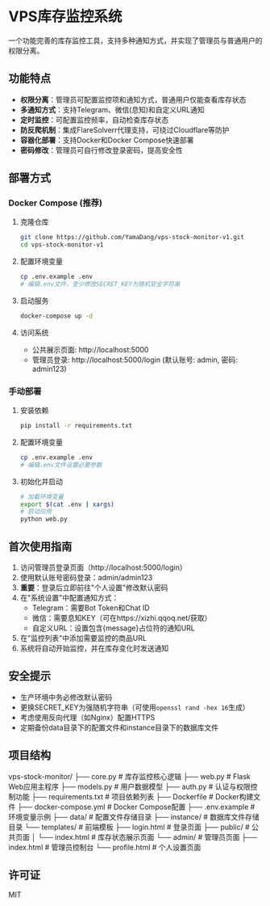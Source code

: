 # VPS库存监控系统

一个功能完善的库存监控工具，支持多种通知方式，并实现了管理员与普通用户的权限分离。

## 功能特点

- **权限分离**：管理员可配置监控项和通知方式，普通用户仅能查看库存状态
- **多通知方式**：支持Telegram、微信(息知)和自定义URL通知
- **定时监控**：可配置监控频率，自动检查库存状态
- **防反爬机制**：集成FlareSolverr代理支持，可绕过Cloudflare等防护
- **容器化部署**：支持Docker和Docker Compose快速部署
- **密码修改**：管理员可自行修改登录密码，提高安全性

## 部署方式

### Docker Compose (推荐)

1. 克隆仓库
   ```bash
   git clone https://github.com/YamaDang/vps-stock-monitor-v1.git
   cd vps-stock-monitor-v1
   ```

2. 配置环境变量
   ```bash
   cp .env.example .env
   # 编辑.env文件，至少修改SECRET_KEY为随机安全字符串
   ```

3. 启动服务
   ```bash
   docker-compose up -d
   ```

4. 访问系统
   - 公共展示页面: http://localhost:5000
   - 管理员登录: http://localhost:5000/login (默认账号: admin, 密码: admin123)

### 手动部署

1. 安装依赖
   ```bash
   pip install -r requirements.txt
   ```

2. 配置环境变量
   ```bash
   cp .env.example .env
   # 编辑.env文件设置必要参数
   ```

3. 初始化并启动
   ```bash
   # 加载环境变量
   export $(cat .env | xargs)
   # 启动应用
   python web.py
   ```

## 首次使用指南

1. 访问管理员登录页面（http://localhost:5000/login）
2. 使用默认账号密码登录：admin/admin123
3. **重要**：登录后立即前往"个人设置"修改默认密码
4. 在"系统设置"中配置通知方式：
   - Telegram：需要Bot Token和Chat ID
   - 微信：需要息知KEY（可在https://xizhi.qqoq.net/获取）
   - 自定义URL：设置包含{message}占位符的通知URL
5. 在"监控列表"中添加需要监控的商品URL
6. 系统将自动开始监控，并在库存变化时发送通知

## 安全提示

- 生产环境中务必修改默认密码
- 更换SECRET_KEY为强随机字符串（可使用`openssl rand -hex 16`生成）
- 考虑使用反向代理（如Nginx）配置HTTPS
- 定期备份data目录下的配置文件和instance目录下的数据库文件

## 项目结构
vps-stock-monitor/
├── core.py               # 库存监控核心逻辑
├── web.py                # Flask Web应用主程序
├── models.py             # 用户数据模型
├── auth.py               # 认证与权限控制功能
├── requirements.txt      # 项目依赖列表
├── Dockerfile            # Docker构建文件
├── docker-compose.yml    # Docker Compose配置
├── .env.example          # 环境变量示例
├── data/                 # 配置文件存储目录
├── instance/             # 数据库文件存储目录
└── templates/            # 前端模板
    ├── login.html        # 登录页面
    ├── public/           # 公共页面
    │   └── index.html    # 库存状态展示页面
    └── admin/            # 管理员页面
        ├── index.html    # 管理员控制台
        └── profile.html  # 个人设置页面
## 许可证

MIT

